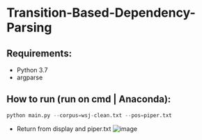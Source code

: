 # Transition-Based-Dependency-Parsing
## Requirements:
- Python 3.7
- argparse
## How to run (run on cmd | Anaconda):
```python
python main.py --corpus=wsj-clean.txt --pos=piper.txt
```
- Return from display and piper.txt
![image](https://user-images.githubusercontent.com/55480300/178303398-713eb36c-c697-4351-b9b1-27e57cfd8ed6.png)

